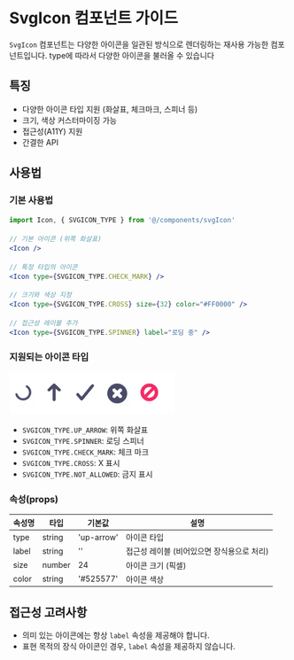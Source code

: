 # SvgIcon 컴포넌트 가이드

`SvgIcon` 컴포넌트는 다양한 아이콘을 일관된 방식으로 렌더링하는 재사용 가능한 컴포넌트입니다.
type에 따라서 다양한 아이콘을 불러올 수 있습니다

## 특징

- 다양한 아이콘 타입 지원 (화살표, 체크마크, 스피너 등)
- 크기, 색상 커스터마이징 가능
- 접근성(A11Y) 지원
- 간결한 API

## 사용법

### 기본 사용법

```jsx
import Icon, { SVGICON_TYPE } from '@/components/svgIcon'

// 기본 아이콘 (위쪽 화살표)
<Icon />

// 특정 타입의 아이콘
<Icon type={SVGICON_TYPE.CHECK_MARK} />

// 크기와 색상 지정
<Icon type={SVGICON_TYPE.CROSS} size={32} color="#FF0000" />

// 접근성 레이블 추가
<Icon type={SVGICON_TYPE.SPINNER} label="로딩 중" />
```

### 지원되는 아이콘 타입

![지원되는 아이콘 실제이미지](./svgIcon.png)

- `SVGICON_TYPE.UP_ARROW`: 위쪽 화살표
- `SVGICON_TYPE.SPINNER`: 로딩 스피너
- `SVGICON_TYPE.CHECK_MARK`: 체크 마크
- `SVGICON_TYPE.CROSS`: X 표시
- `SVGICON_TYPE.NOT_ALLOWED`: 금지 표시

### 속성(props)

| 속성명 | 타입   | 기본값     | 설명                                       |
| ------ | ------ | ---------- | ------------------------------------------ |
| type   | string | 'up-arrow' | 아이콘 타입                                |
| label  | string | ''         | 접근성 레이블 (비어있으면 장식용으로 처리) |
| size   | number | 24         | 아이콘 크기 (픽셀)                         |
| color  | string | '#525577'  | 아이콘 색상                                |

## 접근성 고려사항

- 의미 있는 아이콘에는 항상 `label` 속성을 제공해야 합니다.
- 표현 목적의 장식 아이콘인 경우, `label` 속성을 제공하지 않습니다.
